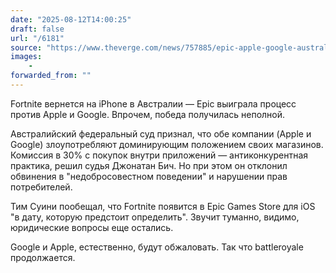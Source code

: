 ```yaml
---
date: "2025-08-12T14:00:25"
draft: false
url: "/6181"
source: "https://www.theverge.com/news/757885/epic-apple-google-australia-judgment"
images:
    -
forwarded_from: ""
---
```


Fortnite вернется на iPhone в Австралии — Epic выиграла процесс против Apple и Google. Впрочем, победа получилась неполной.

Австралийский федеральный суд признал, что обе компании (Apple и Google) злоупотребляют доминирующим положением своих магазинов. Комиссия в 30% с покупок внутри приложений — антиконкурентная практика, решил судья Джонатан Бич. Но при этом он отклонил обвинения в "недобросовестном поведении" и нарушении прав потребителей.

Тим Суини пообещал, что Fortnite появится в Epic Games Store для iOS "в дату, которую предстоит определить". Звучит туманно, видимо, юридические вопросы еще остались.

Google и Apple, естественно, будут обжаловать. Так что battleroyale продолжается.
